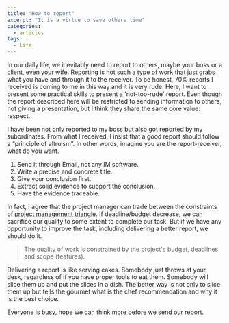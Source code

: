 ```yaml
---
title: "How to report"
excerpt: "It is a virtue to save others time"
categories:
  - articles
tags:
  - Life
---
```


In our daily life, we inevitably need to report to others, maybe your boss or a client, even your wife. Reporting is not such a type of work that just grabs what you have and through it to the receiver. To be honest, 70% reports I received is coming to me in this way and it is very rude. Here, I want to present some practical skills to present a 'not-too-rude' report. Even though the report described here will be restricted to sending information to others, not giving a presentation, but I think they share the same core value: respect.

I have been not only reported to my boss but also got reported by my subordinates. From what I received, I insist that a good report should follow a “principle of altruism”. In other words, imagine you are the report-receiver, what do you want.

1. Send it through Email, not any IM software. 
2. Write a precise and concrete title. 
3. Give your conclusion first. 
4. Extract solid evidence to support the conclusion.
5. Have the evidence traceable.

In fact, I agree that the project manager can trade between the constraints of [project management triangle](https://en.wikipedia.org/wiki/Project_management_triangle). If deadline/budget decrease, we can sacrifice our quality to some extent to complete our task. But if we have any opportunity to improve the task, including delivering a better report, we should do it.

> The quality of work is constrained by the project's budget, deadlines and scope (features).

Delivering a report is like serving cakes. Somebody just throws at your desk, regardless of if you have proper tools to eat them. Somebody will slice them up and put the slices in a dish. The better way is not only to slice them up but tells the gourmet what is the chef recommendation and why it is the best choice.

Everyone is busy, hope we can think more before we send our report.